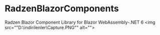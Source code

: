 # RadzenBlazorComponents
Radzen Blazor Component Library for Blazor WebAssembly-.NET 6
  <img src=""D:\indirilenler\Capture.PNG"" alt="">
